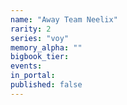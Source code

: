 ```yaml
---
name: "Away Team Neelix"
rarity: 2
series: "voy"
memory_alpha: ""
bigbook_tier:
events:
in_portal:
published: false
---
```

